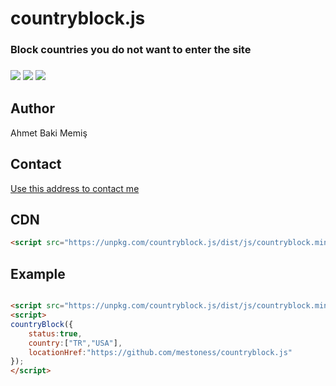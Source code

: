 # countryblock.js
###  Block countries you do not want to enter the site

### <p align="left"><img src="https://img.shields.io/github/license/mestoness/countryblock.js?style=for-the-badge"/> <img src="https://img.shields.io/npm/v/countryblock.js?style=for-the-badge"/>  <img src="https://img.shields.io/npm/dt/countryblock.js?style=for-the-badge"/> </p>
## Author 
Ahmet Baki Memiş
## Contact
<a href="mailto:resistmaze@gmail.com">Use this address to contact me</a>

## CDN

```html
<script src="https://unpkg.com/countryblock.js/dist/js/countryblock.min.js"></script>
```
## Example
``` html

<script src="https://unpkg.com/countryblock.js/dist/js/countryblock.min.js"></script>
<script>
countryBlock({
	status:true,
	country:["TR","USA"],
	locationHref:"https://github.com/mestoness/countryblock.js"	
});
</script>

```
